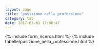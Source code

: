 ```yaml
---
layout: page
title: "posizione nella professione"
category: tab
date: 2017-03-01 17:06:47
---
```


{% include form_ricerca.html %}
{% include tabelle/posizione_nella_professione.html %}

